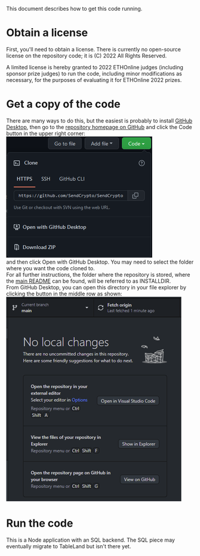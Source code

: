 This document describes how to get this code running.

# Obtain a license
First, you'll need to obtain a license.  There is currently no open-source license on the repository code; 
it is (C) 2022 All Rights Reserved.

A limited license is hereby granted to 2022 ETHOnline judges (including sponsor prize judges) to run the code, 
including minor modifications as necessary, for the purposes of evaluating it for ETHOnline 2022 prizes. 

# Get a copy of the code
There are many ways to do this, but the easiest is probably to install
[GitHub Desktop](https://desktop.github.com/), then go to the
[repository homepage on GitHub](https://github.com/SendCrypto/SendCrypto)
and click the Code button in the upper right corner:  
![Screenshot of clicking 'Code' drop-down button in dark mode](images/CodeButton.png)  
and then click Open with GitHub Desktop.
You may need to select the folder where you want the code cloned to.  
For all further instructions, the folder where the repository is stored, where the
[main README](../README.md) can be found, will be referred to as INSTALLDIR.  
From GitHub Desktop, you can open this directory in your file explorer by clicking the
button in the middle row as shown:  
![Screenshot of GitHub Desktop with this repo open in dark mode](images/GitHubDesktop.png)  

# Run the code
This is a Node application with an SQL backend.  The SQL piece may eventually migrate to TableLand but isn't there yet.
